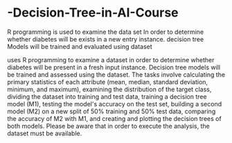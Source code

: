 # -Decision-Tree-in-AI-Course
R programming is used to examine the data set In order to determine whether diabetes will be exists in a new entry instance. decision tree Models will be trained and evaluated using dataset


uses R programming to examine a dataset 
in order to determine whether diabetes will be 
present in a fresh input instance. Decision tree 
models will be trained and assessed using the 
dataset. The tasks involve calculating the primary 
statistics of each attribute (mean, median, standard 
deviation, minimum, and maximum), examining the 
distribution of the target class, dividing the dataset 
into training and test data, training a decision tree 
model (M1), testing the model's accuracy on the test 
set, building a second model (M2) on a new split of 
50% training and 50% test data, comparing the 
accuracy of M2 with M1, and creating and plotting 
the decision trees of both models. Please be aware 
that in order to execute the analysis, the dataset 
must be available.

